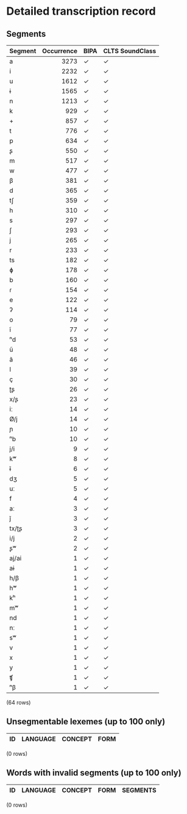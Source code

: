 
# Detailed transcription record

## Segments

| Segment | Occurrence | BIPA | CLTS SoundClass |
|:----------|-------------:|:-------|:------------------|
| a | 3273 | ✓ | ✓ |
| i | 2232 | ✓ | ✓ |
| u | 1612 | ✓ | ✓ |
| ɨ | 1565 | ✓ | ✓ |
| n | 1213 | ✓ | ✓ |
| k | 929 | ✓ | ✓ |
| + | 857 | ✓ | ✓ |
| t | 776 | ✓ | ✓ |
| p | 634 | ✓ | ✓ |
| ʂ | 550 | ✓ | ✓ |
| m | 517 | ✓ | ✓ |
| w | 477 | ✓ | ✓ |
| β | 381 | ✓ | ✓ |
| d | 365 | ✓ | ✓ |
| tʃ | 359 | ✓ | ✓ |
| h | 310 | ✓ | ✓ |
| s | 297 | ✓ | ✓ |
| ʃ | 293 | ✓ | ✓ |
| j | 265 | ✓ | ✓ |
| r | 233 | ✓ | ✓ |
| ts | 182 | ✓ | ✓ |
| ɸ | 178 | ✓ | ✓ |
| b | 160 | ✓ | ✓ |
| ɾ | 154 | ✓ | ✓ |
| e | 122 | ✓ | ✓ |
| ʔ | 114 | ✓ | ✓ |
| o | 79 | ✓ | ✓ |
| ĩ | 77 | ✓ | ✓ |
| ⁿd | 53 | ✓ | ✓ |
| ũ | 48 | ✓ | ✓ |
| ã | 46 | ✓ | ✓ |
| l | 39 | ✓ | ✓ |
| ç | 30 | ✓ | ✓ |
| ʈʂ | 26 | ✓ | ✓ |
| x/ʂ | 23 | ✓ | ✓ |
| iː | 14 | ✓ | ✓ |
| Ø/j | 14 | ✓ | ✓ |
| ɲ | 10 | ✓ | ✓ |
| ⁿb | 10 | ✓ | ✓ |
| j/i | 9 | ✓ | ✓ |
| kʷ | 8 | ✓ | ✓ |
| ɨ̃ | 6 | ✓ | ✓ |
| dʒ | 5 | ✓ | ✓ |
| uː | 5 | ✓ | ✓ |
| f | 4 | ✓ | ✓ |
| aː | 3 | ✓ | ✓ |
| j̃ | 3 | ✓ | ✓ |
| tx/ʈʂ | 3 | ✓ | ✓ |
| i/j | 2 | ✓ | ✓ |
| ʂʷ | 2 | ✓ | ✓ |
| aj/ai | 1 | ✓ | ✓ |
| aɨ | 1 | ✓ | ✓ |
| h/β | 1 | ✓ | ✓ |
| hʷ | 1 | ✓ | ✓ |
| kʰ | 1 | ✓ | ✓ |
| mʷ | 1 | ✓ | ✓ |
| nd | 1 | ✓ | ✓ |
| nː | 1 | ✓ | ✓ |
| sʷ | 1 | ✓ | ✓ |
| v | 1 | ✓ | ✓ |
| x | 1 | ✓ | ✓ |
| y | 1 | ✓ | ✓ |
| ʧ | 1 | ✓ | ✓ |
| ⁿβ | 1 | ✓ | ✓ |

(64 rows)



## Unsegmentable lexemes (up to 100 only)

| ID | LANGUAGE | CONCEPT | FORM |
|------|------------|-----------|--------|

(0 rows)



## Words with invalid segments (up to 100 only)

| ID | LANGUAGE | CONCEPT | FORM | SEGMENTS |
|------|------------|-----------|--------|------------|

(0 rows)


